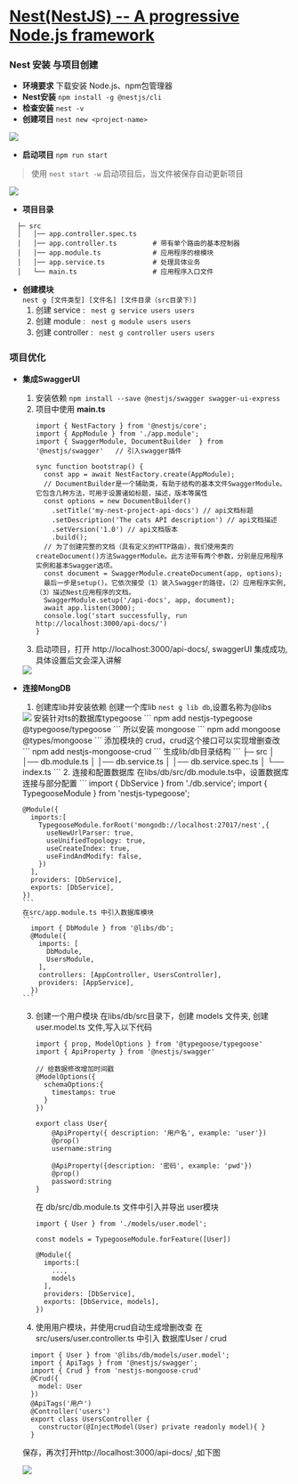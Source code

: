 # [Nest(NestJS) -- A progressive Node.js framework](https://docs.nestjs.com/openapi/introduction)

### Nest 安装 与项目创建
  - **环境要求**    下载安装 Node.js、npm包管理器 
  - **Nest安装**    ``` npm install -g @nestjs/cli ```
  - **检查安装**    ``` nest -v ```
  - **创建项目**    ``` nest new <project-name> ```  

  <img src="https://person-study.oss-cn-beijing.aliyuncs.com/create-nest-work.png">

  - **启动项目**    ``` npm run start ```
  > 使用 ``` nest start -w ``` 启动项目后，当文件被保存自动更新项目  

  <img src="https://person-study.oss-cn-beijing.aliyuncs.com/nest-start-successfully.png">
  
  - **项目目录**
  ```
    ├─ src                                   
    │   │── app.controller.spec.ts    
    │   │── app.controller.ts         # 带有单个路由的基本控制器
    │   │── app.module.ts             # 应用程序的根模块
    │   │── app.service.ts            # 处理具体业务               
    │   └── main.ts                   # 应用程序入口文件
  ```    
  - **创建模块**  
    ``` nest g [文件类型] [文件名] [文件目录（src目录下）] ```
    1. 创建 service : ``` nest g service users users```
    2. 创建 module : ``` nest g module users users```
    3. 创建 controller : ``` nest g controller users users```

### 项目优化
  - **集成SwaggerUI**
    1. 安装依赖 ``` npm install --save @nestjs/swagger swagger-ui-express ```
    2. 项目中使用 **main.ts**
        ``` 
        import { NestFactory } from '@nestjs/core';
        import { AppModule } from './app.module';
        import { SwaggerModule, DocumentBuilder  } from '@nestjs/swagger'   // 引入swagger插件
        
        sync function bootstrap() {
          const app = await NestFactory.create(AppModule);
          // DocumentBuilder是一个辅助类，有助于结构的基本文件SwaggerModule。它包含几种方法，可用于设置诸如标题，描述，版本等属性
          const options = new DocumentBuilder() 
            .setTitle('my-nest-project-api-docs') // api文档标题
            .setDescription('The cats API description') // api文档描述
            .setVersion('1.0') // api文档版本
            .build();
          // 为了创建完整的文档（具有定义的HTTP路由），我们使用类的createDocument()方法SwaggerModule。此方法带有两个参数，分别是应用程序实例和基本Swagger选项。
          const document = SwaggerModule.createDocument(app, options);
          最后一步是setup()。它依次接受（1）装入Swagger的路径，（2）应用程序实例, （3）描述Nest应用程序的文档。
          SwaggerModule.setup('/api-docs', app, document);
          await app.listen(3000);
          console.log('start successfully, run http://localhost:3000/api-docs/')
        }
        ```
      3. 启动项目，打开 http://localhost:3000/api-docs/, swaggerUI 集成成功,具体设置后文会深入讲解
      <img src="https://person-study.oss-cn-beijing.aliyuncs.com/SwaggerUI.png">
      
  - **连接MongDB** 
    1. 创建库lib并安装依赖 
      创建一个库lib ``` nest g lib db ```,设置名称为@libs
      <img src="https://person-study.oss-cn-beijing.aliyuncs.com/createlib.png">
      安装针对ts的数据库typegoose
      ``` npm add nestjs-typegoose @typegoose/typegoose ```   
      所以安装 mongoose
      ``` npm add mongoose @types/mongoose ```   
      添加模块的 crud，crud这个接口可以实现增删查改
      ``` npm add nestjs-mongoose-crud ```
      生成lib/db目录结构
        ```
        ├─ src                                   
        │   │── db.module.ts             
        │   │── db.service.ts                
        │   │── db.service.spec.ts                
        │   └── index.ts                 
        ```
    2. 连接和配置数据库
      在libs/db/src/db.module.ts中，设置数据库连接与部分配置
        ```
        import { DbService } from './db.service';
        import { TypegooseModule } from 'nestjs-typegoose';

        @Module({
          imports:[
            TypegooseModule.forRoot('mongodb://localhost:27017/nest',{
              useNewUrlParser: true,
              useUnifiedTopology: true,
              useCreateIndex: true,
              useFindAndModify: false,
            })
          ],
          providers: [DbService],
          exports: [DbService],
        })
        ```
        在src/app.module.ts 中引入数据库模块
        ```
          import { DbModule } from '@libs/db';
          @Module({
            imports: [
              DbModule,
              UsersModule,
            ],
            controllers: [AppController, UsersController],
            providers: [AppService],
          })
        ```
    3. 创建一个用户模块
      在libs/db/src目录下，创建 models 文件夹, 创建 user.model.ts 文件,写入以下代码
        ```
        import { prop, ModelOptions } from '@typegoose/typegoose'
        import { ApiProperty } from '@nestjs/swagger'

        // 给数据修改增加时间戳
        @ModelOptions({
          schemaOptions:{
            timestamps: true
          }
        })

        export class User{
            @ApiProperty({ description: '用户名', example: 'user'})
            @prop()
            username:string

            @ApiProperty({description: '密码', example: 'pwd'})
            @prop()
            password:string
        }
        ```  
        在 db/src/db.module.ts 文件中引入并导出 user模块 
        ```
        import { User } from './models/user.model';

        const models = TypegooseModule.forFeature([User])

        @Module({
          imports:[
            ...,
            models
          ],
          providers: [DbService],
          exports: [DbService, models],
        })
        ```
    4. 使用用户模块，并使用crud自动生成增删改查
      在src/users/user.controller.ts 中引入 数据库User / crud
      ```
        import { User } from '@libs/db/models/user.model';
        import { ApiTags } from '@nestjs/swagger';
        import { Crud } from 'nestjs-mongoose-crud'
        @Crud({
          model: User
        })
        @ApiTags('用户')
        @Controller('users')
        export class UsersController {
          constructor(@InjectModel(User) private readonly model){ }
        }
      ```
      保存，再次打开http://localhost:3000/api-docs/ ,如下图  

      <img src="https://person-study.oss-cn-beijing.aliyuncs.com/swagger-crud.png">